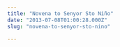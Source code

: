 ```yaml
---
title: "Novena to Senyor Sto Niño"
date: "2013-07-08T01:00:28.000Z"
slug: "novena-to-senyor-sto-nino"

---
```


